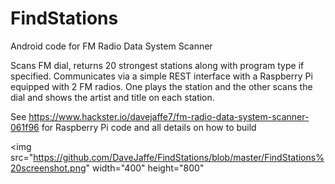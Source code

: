 # FindStations

Android code for FM Radio Data System Scanner

Scans FM dial, returns 20 strongest stations along with program type if specified. Communicates via a simple REST interface with a Raspberry Pi equipped with 2 FM radios. One plays the station and the other scans the dial and shows the artist and title on each station.

See https://www.hackster.io/davejaffe7/fm-radio-data-system-scanner-061f96 for Raspberry Pi code and all details on how to build

<img src="https://github.com/DaveJaffe/FindStations/blob/master/FindStations%20screenshot.png" width="400" height="800"
